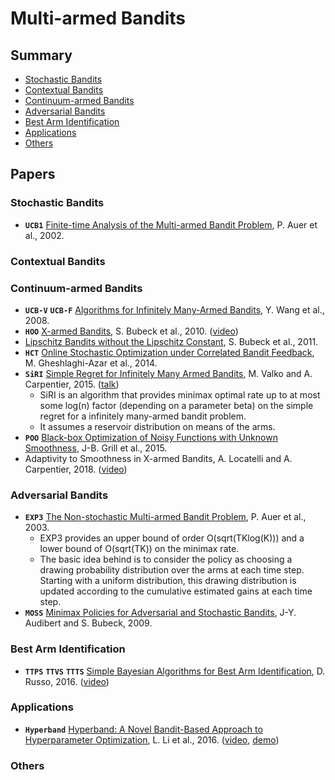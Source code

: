 # Multi-armed Bandits

## Summary

* [Stochastic Bandits](#stochastic-bandits)
* [Contextual Bandits](#contextual-bandits)
* [Continuum-armed Bandits](#continuum-armed-bandits)
* [Adversarial Bandits](#adversarial-bandits)
* [Best Arm Identification](#best-arm-identification)
* [Applications](#applications)
* [Others](#others)

## Papers

### Stochastic Bandits

* **`UCB1`** [Finite-time Analysis of the Multi-armed Bandit Problem](https://homes.di.unimi.it/~cesabian/Pubblicazioni/ml-02.pdf), P. Auer et al., 2002.

### Contextual Bandits

### Continuum-armed Bandits

* **`UCB-V`** **`UCB-F`** [Algorithms for Infinitely Many-Armed Bandits](https://papers.nips.cc/paper/3452-algorithms-for-infinitely-many-armed-bandits.pdf), Y. Wang et al., 2008.
* **`HOO`** [X-armed Bandits](https://arxiv.org/abs/1001.4475), S. Bubeck et al., 2010. ([video](https://www.youtube.com/watch?v=G1abqjqffRE))
* [Lipschitz Bandits without the Lipschitz Constant](https://arxiv.org/abs/1105.5041), S. Bubeck et al., 2011.
* **`HCT`** [Online Stochastic Optimization under Correlated Bandit Feedback](https://arxiv.org/abs/1402.0562), M. Gheshlaghi-Azar et al., 2014.
* **`SiRI`** [Simple Regret for Infinitely Many Armed Bandits](https://arxiv.org/abs/1505.04627), M. Valko and A. Carpentier, 2015. ([talk](http://researchers.lille.inria.fr/~valko/hp/publications/carpentier2015simple.talk.pdf))
	- SiRI is an algorithm that provides minimax optimal rate up to at most some log(n) factor (depending on a parameter beta) on the simple regret for a infinitely many-armed bandit problem.
	- It assumes a reservoir distribution on means of the arms.
* **`POO`** [Black-box Optimization of Noisy Functions with Unknown Smoothness](https://papers.nips.cc/paper/5721-black-box-optimization-of-noisy-functions-with-unknown-smoothness), J-B. Grill et al., 2015.
* Adaptivity to Smoothness in X-armed Bandits, A. Locatelli and A. Carpentier, 2018. ([video](http://videocrm.ca/Machine18/Machine18-20180424-4-AlexandraCarpentier.mp4))

### Adversarial Bandits

* **`EXP3`** [The Non-stochastic Multi-armed Bandit Problem](http://homes.dsi.unimi.it/~cesabian/Pubblicazioni/J18.pdf), P. Auer et al., 2003.
	- EXP3 provides an upper bound of order O(sqrt(TKlog(K))) and a lower bound of O(sqrt(TK)) on the minimax rate.
	- The basic idea behind is to consider the policy as choosing a drawing probability distribution over the arms at each time step. Starting with a uniform distribution, this drawing distribution is updated according to the cumulative estimated gains at each time step.
* **`MOSS`** [Minimax Policies for Adversarial and Stochastic Bandits](https://hal-enpc.archives-ouvertes.fr/hal-00834882), J-Y. Audibert and S. Bubeck, 2009.

### Best Arm Identification

* **`TTPS`** **`TTVS`** **`TTTS`** [Simple Bayesian Algorithms for Best Arm Identification](https://arxiv.org/abs/1602.08448), D. Russo, 2016. ([video](https://www.youtube.com/watch?v=5Mb_IguFDmQ))

### Applications

* **`Hyperband`** [Hyperband: A Novel Bandit-Based Approach to Hyperparameter Optimization](https://arxiv.org/abs/1603.06560), L. Li et al., 2016. ([video](https://www.youtube.com/watch?v=5Mb_IguFDmQ), [demo](https://people.eecs.berkeley.edu/~kjamieson/hyperband.html))

### Others

